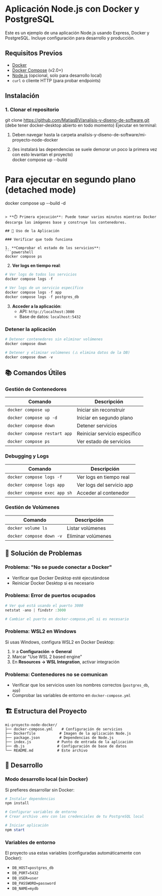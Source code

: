 # Aplicación Node.js con Docker y PostgreSQL

Este es un ejemplo de una aplicación Node.js usando Express, Docker y PostgreSQL. Incluye configuración para desarrollo y producción.

## Requisitos Previos

- [Docker](https://docs.docker.com/get-docker/)
- [Docker Compose](https://docs.docker.com/compose/install/) (v2.0+)
- [Node.js](https://nodejs.org/) (opcional, solo para desarrollo local)
- `curl` o cliente HTTP (para probar endpoints)

## Instalación

### 1. Clonar el repositorio
git clone https://github.com/MatiasBV/analisis-y-diseno-de-software.git  
(debe tener docker-desktop abierto en todo momento)
Ejecutar en terminal:

1. Deben navegar hasta la carpeta analisis-y-diseno-de-software/mi-proyecto-node-docker  

2. (les instalará las dependencias se suele demorar un poco la primera vez con esto levantan el proyecto)  
docker compose up --build

# Para ejecutar en segundo plano (detached mode)
docker compose up --build -d
```

> **⏱️ Primera ejecución**: Puede tomar varios minutos mientras Docker descarga las imágenes base y construye los contenedores.

## 🎯 Uso de la Aplicación

### Verificar que todo funciona

1. **Comprobar el estado de los servicios**:
```powershell
docker compose ps
```

2. **Ver logs en tiempo real**:
```powershell
# Ver logs de todos los servicios
docker compose logs -f

# Ver logs de un servicio específico
docker compose logs -f app
docker compose logs -f postgres_db
```

3. **Acceder a la aplicación**:
   - API: `http://localhost:3000`
   - Base de datos: `localhost:5432`

### Detener la aplicación

```powershell
# Detener contenedores sin eliminar volúmenes
docker compose down

# Detener y eliminar volúmenes (⚠️ elimina datos de la DB)
docker compose down -v
```

## 📚 Comandos Útiles

### Gestión de Contenedores

| Comando | Descripción |
|---------|-------------|
| `docker compose up` | Iniciar sin reconstruir |
| `docker compose up -d` | Iniciar en segundo plano |
| `docker compose down` | Detener servicios |
| `docker compose restart app` | Reiniciar servicio específico |
| `docker compose ps` | Ver estado de servicios |

### Debugging y Logs

| Comando | Descripción |
|---------|-------------|
| `docker compose logs -f` | Ver logs en tiempo real |
| `docker compose logs app` | Ver logs del servicio app |
| `docker compose exec app sh` | Acceder al contenedor |

### Gestión de Volúmenes

|         Comando          |     Descripción    |
|--------------------------|--------------------|
| `docker volume ls`       | Listar volúmenes   |
| `docker compose down -v` | Eliminar volúmenes |

## 🔧 Solución de Problemas

### Problema: "No se puede conectar a Docker"
- Verificar que Docker Desktop esté ejecutándose
- Reiniciar Docker Desktop si es necesario

### Problema: Error de puertos ocupados
```powershell
# Ver qué está usando el puerto 3000
netstat -ano | findstr :3000

# Cambiar el puerto en docker-compose.yml si es necesario
```

### Problema: WSL2 en Windows
Si usas Windows, configura WSL2 en Docker Desktop:
1. Ir a **Configuración → General**
2. Marcar "Use WSL 2 based engine"
3. En **Resources → WSL Integration**, activar integración

### Problema: Contenedores no se comunican
- Verificar que los servicios usen los nombres correctos (`postgres_db`, `app`)
- Comprobar las variables de entorno en `docker-compose.yml`

## 🏗️ Estructura del Proyecto

```
mi-proyecto-node-docker/
├── docker-compose.yml    # Configuración de servicios
├── Dockerfile           # Imagen de la aplicación Node.js
├── package.json         # Dependencias de Node.js
├── index.js            # Punto de entrada de la aplicación
├── db.js               # Configuración de base de datos
└── README.md           # Este archivo
```

## 🤝 Desarrollo

### Modo desarrollo local (sin Docker)

Si prefieres desarrollar sin Docker:

```powershell
# Instalar dependencias
npm install

# Configurar variables de entorno
# Crear archivo .env con las credenciales de tu PostgreSQL local

# Iniciar aplicación
npm start
```

### Variables de entorno

El proyecto usa estas variables (configuradas automáticamente con Docker):
- `DB_HOST=postgres_db`
- `DB_PORT=5432`
- `DB_USER=user`
- `DB_PASSWORD=password`
- `DB_NAME=mydb`



